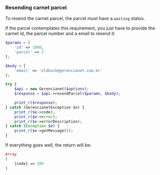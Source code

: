### Resending carnet parcel

To resend the carnet parcel, the parcel must have a `waiting` status.

If the parcel contemplates this requirement, you just have to provide the carnet id, the parcel number and a email to resend it:

```php
$params = [
    'id' => 1000,
    'parcel' => 2
];

$body = [
    'email' => 'oldbuck@gerencianet.com.br'
];

try {
    $api = new Gerencianet($options);
    $response = $api->resendParcel($params, $body);

    print_r($response);
} catch (GerencianetException $e) {
    print_r($e->code);
    print_r($e->error);
    print_r($e->errorDescription);
} catch (Exception $e) {
    print_r($e->getMessage());
}

```

If everything goes well, the return will be:

```php
Array
(
    [code] => 200
)
```
